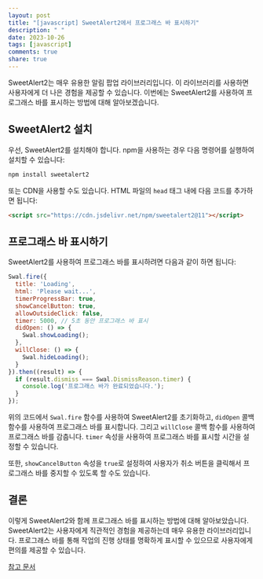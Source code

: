 ```yaml
---
layout: post
title: "[javascript] SweetAlert2에서 프로그래스 바 표시하기"
description: " "
date: 2023-10-26
tags: [javascript]
comments: true
share: true
---
```


SweetAlert2는 매우 유용한 알림 팝업 라이브러리입니다. 이 라이브러리를 사용하면 사용자에게 더 나은 경험을 제공할 수 있습니다. 이번에는 SweetAlert2를 사용하여 프로그래스 바를 표시하는 방법에 대해 알아보겠습니다.

## SweetAlert2 설치

우선, SweetAlert2를 설치해야 합니다. npm을 사용하는 경우 다음 명령어를 실행하여 설치할 수 있습니다:

```javascript
npm install sweetalert2
```

또는 CDN을 사용할 수도 있습니다. HTML 파일의 `head` 태그 내에 다음 코드를 추가하면 됩니다:

```html
<script src="https://cdn.jsdelivr.net/npm/sweetalert2@11"></script>
```

## 프로그래스 바 표시하기

SweetAlert2를 사용하여 프로그래스 바를 표시하려면 다음과 같이 하면 됩니다:

```javascript
Swal.fire({
  title: 'Loading',
  html: 'Please wait...',
  timerProgressBar: true,
  showCancelButton: true,
  allowOutsideClick: false,
  timer: 5000, // 5초 동안 프로그래스 바 표시
  didOpen: () => {
    Swal.showLoading();
  },
  willClose: () => {
    Swal.hideLoading();
  }
}).then((result) => {
  if (result.dismiss === Swal.DismissReason.timer) {
    console.log('프로그래스 바가 완료되었습니다.');
  }
});
```

위의 코드에서 `Swal.fire` 함수를 사용하여 SweetAlert2를 초기화하고, `didOpen` 콜백 함수를 사용하여 프로그래스 바를 표시합니다. 그리고 `willClose` 콜백 함수를 사용하여 프로그래스 바를 감춥니다. `timer` 속성을 사용하여 프로그래스 바를 표시할 시간을 설정할 수 있습니다.

또한, `showCancelButton` 속성을 `true`로 설정하여 사용자가 취소 버튼을 클릭해서 프로그래스 바를 중지할 수 있도록 할 수도 있습니다.

## 결론

이렇게 SweetAlert2와 함께 프로그래스 바를 표시하는 방법에 대해 알아보았습니다. SweetAlert2는 사용자에게 직관적인 경험을 제공하는데 매우 유용한 라이브러리입니다. 프로그래스 바를 통해 작업의 진행 상태를 명확하게 표시할 수 있으므로 사용자에게 편의를 제공할 수 있습니다.

[참고 문서](https://sweetalert2.github.io)